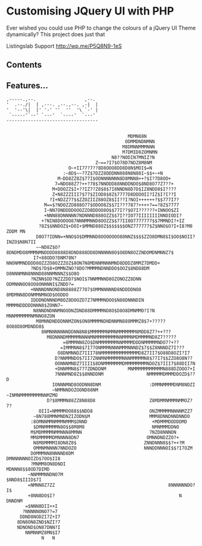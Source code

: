 # Customising JQuery UI with PHP

Ever wished you could use PHP to change the colours of
a jQuery UI Theme dynamically? This project does just that

Listingslab Support
http://wp.me/P5Q8N9-1eS

## Contents

## Features...

    ,-----.,--.                  ,--. 
    '  .--./|  | ,---. ,--.,--. ,-|  |
    '  '--'\|  |' '-' ''  ''  '\ `-' |
     `-----'`--' `---'  `----'  `---' 
    ----------------------------------
    
    
		                                         MDMN88N
		                                        ODMMDNDNMNN
		                                       M8DMNNMMMNNN
		                                       M7DMID8ZOMNMN
		                                   N8??NODIN7MNIZ?N
		                             Z~==?I7$O78D7NDZ8M8NM
		                   O~+II77?7??8D8OOO8DD8D8N$MOI$=N
		                 :~8D$~~?7Z$7DZZ8DDDNN888N8N88I~$$+~+N
		               M~DD8ZZ8Z$77I$ODNNNNNNN8D8MNN8++?$I?7D8OO+
		              7=NDO88Z7?++?78$7NNDDD88NNDDNDO$8ND8O77Z7??+
		             M+DDOZZ$I+??IZ7?Z8$8$7I8NNDN8D7D$IZ8NDD8$I????
		             Z+N8ZZZIII7$77$ZIOD8$8Z$7777D8DDDOII?IZ$I?I??I
		            ?I+NDZZ77$$ZZOZIIZ88OZ8$II??I?NOI++++++?$$777I7?
		          M==$?NDOZZO888O77$ODOO8Z$$7I???787?++++?==?8Z$7777
		          I~NN7ONDDDDOOOZZO8DDOO8O$$77I??$O7I??????+INNOO$ZI
		          +NNN88DNNNNN7NDNNND888OZZ$$7I??IO77IIIIIIIINNDIODI?
		         +?NIN8DOOOO87NNNMMNND8OOZZ$$77II8O7777777$$7MMNDI?+IZ
		        ?8Z$$NNDOZ$+DOI+$MMND88OZ$$$$$$$ONZ777777$Z$NNO$O?I+I8?M8   ZDDM MN
		       D8O7?IDNN=+NNO$O$DMMNND8OOOOOOO88NNZ$$$$ZZO8DMN8$I$OO$NOII?INZO$N8N7II
		       ~~ND8Z$O?8DNDMDO8MMMNMNDDDD8888D8DND888DD8DNNNNN8O$O8DN8OZZNDOMDNMNNZ7$
		      I7+88ODO?DNM78N?NNONMMNDDDD8OZZZO8OZZZOZ$8ON7N8MDNNMNNNMND8DDDZ8MMZ7DMDD+
		     ?ND$?D$8+OMMNZNO?8DO?MMMMNDNNDDO$OOZ$8ND88DM   O8NNNMNN8NNND88NNMNNNZ$$O8O
		     ?NZNN$DD?NZZZDD7$NOI$7NNMMNND8OZONOZZ8DNN        ODMNNNOO8OO8ONNNNI$ZNDD?=
		     +NNNNDNNOND8N8888Z77O7$OMMNNNNND8NDDDDNO8         8MDMNN8DONMMNMNOD$OODDO
		     IDDDNDNNNDM8OZ8DOOZD7Z7NMMMNDOO$N88DNNNDIN         MMMMNDDDDDNNN8$ZONN7~
		      N8NNDNDNNMNOODNZDND88DMMMMND8O$D8O8DMNMMD?I?N       MNNMMMMMMNMNNO8ZON
		       M8MNNDNDDDNNMZON$ON8MMMMNDNDNNMN888MMMZ8$7+?????      8O88D8OMDNDD8$
		         8NMNNNNNNNDDNN8N8$MMMMMMNMMNMMMMMMM8MDD8Z7?++???
		           M8DNNNDMMMMMNNNNMNMMMMMMMMNNMMMNMDMMMMND8Z7?????
		                 =8MMMNN8ZO$DNMMMMMMMNNMMMMDDDNMMMMMNDO7?+??
		                =IMMMNN8$7I77ONMMMNNNNMMMNNNDZ$7$$Z8NNNDZ7I???
		               O8DNMNNDZ7III78NMMMMMMMMMMMMMMD8Z7II7$O88D8OZI?I7
		              D?NNMMNDO$7II7ZNNMNMMMMMMNNNMMMMMN8$77I7$$ZZO8O8N??
		              OONNNMNDZ7IIII$8DNMMMMMMMDMMMMMMMMNDOZ$7III7$88DII7N
		              +DNNMMN8$777ZDNDDNM        MNMMMMMMMMMMMN888DZOOO7+I
		              7NNNMND8Z$$8NNDDNM                NMMMMMDMMMDDOZD$??D
		             IONNNMND8OODNN8DNM                  :DMMNMMMMDNM8NDZI
		             ~NMMNNDOZOOND88NM                  ~INMNMMMMMMMMNNMZMO
		           D?$8MMMN88ZZ8N88D8                    Z8MDMMNMMMNMMOZ?7?
		        OIII=NMMMMOO88$$NDD8                     ONZMMMMMNNNNMZZ7
		      ~8N788MMNMNDNZIZODN$M                      MMM8DNNDNNDNNDO
		     :8OMNNMMNMMMNMMM$DNND                        +MDMMMDDDDDMD
		      $DMNMMMMMN8O$$8M8M8                         NMNMMMDDNO
		     M$MDMMMMNMMNNN8MMNN                         7NZD8NNNDN
		     MM8MMMMMDMNNNN8DN7                         OMNNDNDZZO?+
		      N8M8MMMMI8DN8Z8$                         ZNNDNNN8$$?++?M
		      OMMNMNNNN7NNDOZO                         NNNDDNNNOI$$?I7OZM
		     DOMMMNN8NNNND8DM                           DMNNNNNNOIZD$7OO$II8
		     ?MNMM8ON8DNDI                                  MDNNN8$$8OD7DIMD
		    ~NNMMMNNDNO7M                                      $NND8$IIID$7I
		    =NMNN8Z7ZZ                                          8NNNNNNDO?I$
		    +8NN8DO$I?                                              N DNNDNM
		   =$NNN8DII++I
		  ?NNNNNONO7?=7
		 DDND8NODZI7Z+I7
		8DN8ON8ZND$NZI?7
		NDNOND$ON87DNN?I
		   NNMNNMZ8MN$I7
		         N   N